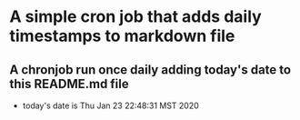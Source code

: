 A simple cron job that adds daily timestamps to markdown file
============================================================
## A chronjob run once daily adding today's date to this README.md file
* today's date is Thu Jan 23 22:48:31 MST 2020
